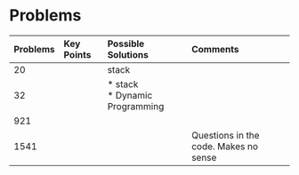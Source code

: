 
# Problems

| Problems | Key Points | Possible Solutions | Comments |
| :- | :- |:- | :- | 
| 20 | | stack |  | 
| 32 | | * stack <br> * Dynamic Programming | | 
| 921 | | | | 
| 1541 | | | Questions in the code. Makes no sense | 
